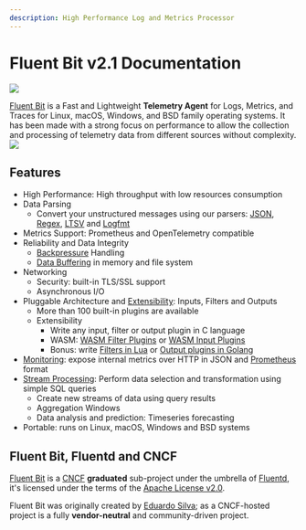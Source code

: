 ```yaml
---
description: High Performance Log and Metrics Processor
---
```


# Fluent Bit v2.1 Documentation

![](.gitbook/assets/logo\_documentation\_2.1.png)

[Fluent Bit](http://fluentbit.io) is a Fast and Lightweight **Telemetry Agent** for Logs, Metrics, and Traces for Linux, macOS, Windows, and BSD family operating systems. It has been made with a strong focus on performance to allow the collection and processing of telemetry data from different sources without complexity.![](https://static.scarf.sh/a.png?x-pxid=71f0e011-761f-4c6f-9a89-38817887faae)

## Features

* High Performance: High throughput with low resources consumption
* Data Parsing
  * Convert your unstructured messages using our parsers: [JSON](broken-reference), [Regex](broken-reference), [LTSV](broken-reference) and [Logfmt](broken-reference)
* Metrics Support:  Prometheus and OpenTelemetry compatible
* Reliability and Data Integrity
  * [Backpressure](broken-reference) Handling
  * [Data Buffering](broken-reference) in memory and file system
* Networking
  * Security: built-in TLS/SSL support
  * Asynchronous I/O
* Pluggable Architecture and [Extensibility](broken-reference): Inputs, Filters and Outputs
  * More than 100 built-in plugins are available
  * Extensibility
    * Write any input, filter or output plugin in C language
    * WASM: [WASM Filter Plugins](broken-reference) or [WASM Input Plugins](broken-reference)
    * Bonus: write [Filters in Lua](broken-reference) or [Output plugins in Golang](broken-reference)
* [Monitoring](broken-reference): expose internal metrics over HTTP in JSON and [Prometheus](https://prometheus.io/) format
* [Stream Processing](broken-reference): Perform data selection and transformation using simple SQL queries
  * Create new streams of data using query results
  * Aggregation Windows
  * Data analysis and prediction: Timeseries forecasting
* Portable: runs on Linux, macOS, Windows and BSD systems

## Fluent Bit, Fluentd and CNCF

[Fluent Bit](http://fluentbit.io) is a [CNCF](https://cncf.io) **graduated** sub-project under the umbrella of [Fluentd](http://fluentd.org), it's licensed under the terms of the [Apache License v2.0](http://www.apache.org/licenses/LICENSE-2.0).&#x20;

Fluent Bit was originally created by [Eduardo Silva](https://www.linkedin.com/in/edsiper/); as a CNCF-hosted project is a fully **vendor-neutral** and community-driven project.
